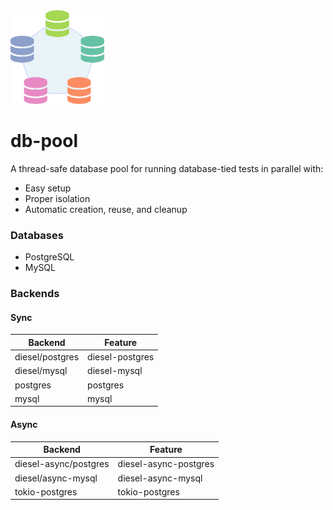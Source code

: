 <img src="./logo.svg" height="150" />

# db-pool
A thread-safe database pool for running database-tied tests in parallel with:
- Easy setup
- Proper isolation
- Automatic creation, reuse, and cleanup

### Databases

- PostgreSQL
- MySQL

### Backends

#### Sync

| Backend         | Feature         |
| --------------- | --------------- |
| diesel/postgres | diesel-postgres |
| diesel/mysql    | diesel-mysql    |
| postgres        | postgres        |
| mysql           | mysql           |

#### Async

| Backend               | Feature               |
| --------------------- | --------------------- |
| diesel-async/postgres | diesel-async-postgres |
| diesel/async-mysql    | diesel-async-mysql    |
| tokio-postgres        | tokio-postgres        |
